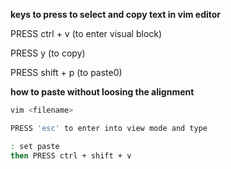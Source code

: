 **keys to press to select and copy text in vim editor**

PRESS ctrl + v  (to enter visual block)

PRESS y         (to copy)

PRESS shift + p (to paste0)


**how to paste without loosing the alignment**

```bash 
vim <filename>

PRESS 'esc' to enter into view mode and type

: set paste 
then PRESS ctrl + shift + v
